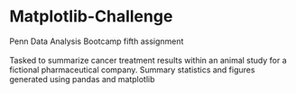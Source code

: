 # Matplotlib-Challenge
Penn Data Analysis Bootcamp fifth assignment
</br>
</br>
Tasked to summarize cancer treatment results within an animal study for a fictional pharmaceutical company. Summary statistics and figures generated using pandas and matplotlib
